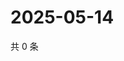 # 2025-05-14

共 0 条

<!-- BEGIN ZHIHUVIDEO -->
<!-- 最后更新时间 Wed May 14 2025 12:15:22 GMT+0800 (China Standard Time) -->

<!-- END ZHIHUVIDEO -->
